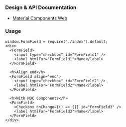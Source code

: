### Design & API Documentation

- [Material Components Web](https://material.io/components/web/catalog/input-controls/form-fields/)

### Usage

```
window.FormField = require('./index').default;
<div>
  <FormField>
    <input type="checkbox" id="FormField1" />
    <label htmlFor="FormField1">Name</label>
  </FormField>

  <h>Align end</h>
  <FormField align='end'>
    <input type="checkbox" id="FormField2" />
    <label htmlFor="FormField2">Name</label>
  </FormField>

  <h>With MDC Components</h>
  <FormField>
    <Checkbox onChange={() => {}} id="FormField3" />
    <label htmlFor="FormField3">Name</label>
  </FormField>
</div>
```